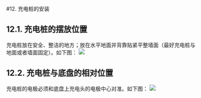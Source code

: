 #12.	充电桩的安装
## 12.1.	充电桩的摆放位置
充电桩放在安全、整洁的地方；放在水平地面并背靠贴紧平整墙面（最好充电桩与地面或者墙面固定）。如下图：
![](https://hbimg.huabanimg.com/d39b62f7fc448725b6ee32ef705b35814285a26915831-moXcpn_fw658)

## 12.2.	充电桩与底盘的相对位置
充电桩的电极必须和底盘上充电头的电极中心对准。如下图：
![](https://hbimg.huabanimg.com/cc7f7bc56375e8ff655768f4653705b0851ce11712a48-3RvATh_fw658)